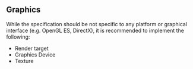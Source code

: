 Graphics
---

While the specification should be not specific to any platform or graphical interface (e.g. OpenGL ES, DirectX), 
it is recommended to implement the following:

* Render target
* Graphics Device
* Texture
